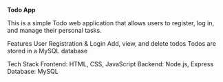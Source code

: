 **Todo App**

This is a simple Todo web application that allows users to register, log in, and manage their personal tasks.

Features
User Registration & Login
Add, view, and delete todos
Todos are stored in a MySQL database

Tech Stack
Frontend: HTML, CSS, JavaScript
Backend: Node.js, Express
Database: MySQL
